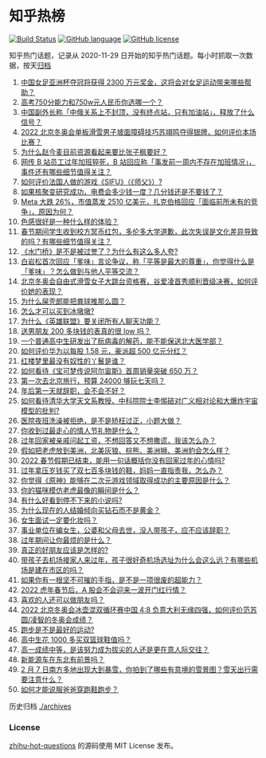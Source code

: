 # 知乎热榜
[![Build Status](https://github.com/ToWeLong/zhihu-hot-questions/workflows/CI/badge.svg)](https://github.com/ToWeLong/zhihu-hot-questions/actions)
[![GitHub language](https://img.shields.io/badge/language-golang-orange.svg)](https://golang.org/)
[![GitHub license](https://img.shields.io/github/license/ToWeLong/zhihu-hot-questions)](https://github.com/ToWeLong/zhihu-hot-questions/blob/main/LICENSE)

知乎热门话题，记录从 2020-11-29 日开始的知乎热门话题。每小时抓取一次数据，按天[归档](./archives)

<!-- BEGIN -->

1. [中国女足亚洲杯夺冠将获得 2300 万元奖金，这将会对女足运动带来哪些帮助？](https://www.zhihu.com/question/515081138)
1. [高考750分能力和750w元人民币你选哪一个？](https://www.zhihu.com/question/435438184)
1. [中国副外长称「中俄关系上不封顶，没有终点站，只有加油站」，释放了什么信号？](https://www.zhihu.com/question/514901998)
1. [2022 北京冬奥会单板滑雪男子坡面障碍技巧苏翊鸣夺得银牌，如何评价本场比赛？](https://www.zhihu.com/question/515162903)
1. [为什么赵今麦目前资源看起来要比张子枫要好？](https://www.zhihu.com/question/416545599)
1. [网传 B 站员工过年加班猝死，B 站回应称「事发前一周内不存在加班情况」，事件还有哪些细节值得关注？](https://www.zhihu.com/question/515158149)
1. [如何评价法国人做的游戏《SIFU》（《师父》）?](https://www.zhihu.com/question/447423013)
1. [如果核聚变研究成功，电费会多少钱一度？几分钱还是不要钱了？](https://www.zhihu.com/question/514475583)
1. [Meta 大跌 26%，市值蒸发 2510 亿美元，扎克伯格回应「面临前所未有的竞争」，原因为何？](https://www.zhihu.com/question/514699514)
1. [色感很好是一种什么样的体验？](https://www.zhihu.com/question/62347737)
1. [春节期间学生收到校方冥币红包，多伦多大学道歉，此次失误是文化差异导致的吗？有哪些细节值得关注？](https://www.zhihu.com/question/515144569)
1. [《水门桥》是不是被过誉了？为什么有这么多人夸?](https://www.zhihu.com/question/514510829)
1. [白岩松首次回应「爹味」言论争议，称「平等是最大的尊重」，你觉得什么是「爹味」？怎么做到与他人平等交流？](https://www.zhihu.com/question/510223842)
1. [北京冬奥会自由式滑雪女子大跳台资格赛，谷爱凌首秀顺利晋级决赛，如何评价她的表现？](https://www.zhihu.com/question/515141777)
1. [为什么屎壳郎能把粪球推那么圆？](https://www.zhihu.com/question/514694982)
1. [怎么才可以买到冰墩墩?](https://www.zhihu.com/question/514604507)
1. [为什么《英雄联盟》要关闭所有人聊天功能？](https://www.zhihu.com/question/513746870)
1. [送男朋友 200 多块钱的表真的很 low 吗？](https://www.zhihu.com/question/514247907)
1. [一个普通高中生研发出了朊病毒的解药，能不能保送北大医学部？](https://www.zhihu.com/question/514835531)
1. [如何评价华为以每股 1.58 元，豪派超 500 亿元分红？](https://www.zhihu.com/question/515155504)
1. [红楼梦里最没有奴性的丫鬟是谁？](https://www.zhihu.com/question/514005910)
1. [如何看待《宝可梦传说阿尔宙斯》首周销量突破 650 万？](https://www.zhihu.com/question/514802924)
1. [第一次去北京旅行，预算 24000 够玩七天吗？](https://www.zhihu.com/question/510336051)
1. [年后第一天就辞职，会不会不好？](https://www.zhihu.com/question/514734209)
1. [如何看待清华大学天文系教授、中科院院士李惕碚对广义相对论和大爆炸宇宙模型的批判?](https://www.zhihu.com/question/514832284)
1. [医院夜班洗澡被拒绝，是不是矫枉过正，小题大做？](https://www.zhihu.com/question/514151678)
1. [你收到过最走心的情人节礼物是什么？](https://www.zhihu.com/question/369643058)
1. [过年回家被亲戚问起工资，不想回答又不想撒谎，我该怎么办？](https://www.zhihu.com/question/512738569)
1. [假如把老虎放到美洲，北美灰狼、棕熊、美洲狮、美洲豹会怎么样？](https://www.zhihu.com/question/513468971)
1. [2022 春节假期已结束，能用一句话概括你没有回家过年的心情吗?](https://www.zhihu.com/question/511417223)
1. [过年拿压岁钱买了双七百多块钱的鞋，妈妈一直指责我，怎么办？](https://www.zhihu.com/question/514739706)
1. [你觉得《原神》能够在二次元游戏领域取得成功的主要原因是什么？](https://www.zhihu.com/question/514341665)
1. [你的猫咪模仿老虎最像的瞬间是什么？](https://www.zhihu.com/question/513448750)
1. [有什么好看到停不下来的小说吗?](https://www.zhihu.com/question/440502581)
1. [为什么现在的人结婚倾向买钻石而不是黄金？](https://www.zhihu.com/question/514583013)
1. [女生面试一定要化妆吗？](https://www.zhihu.com/question/510447585)
1. [事业单位在编女生，公婆和父母去世，没人带孩子，应不应该辞职？](https://www.zhihu.com/question/514725117)
1. [过年期间让你最烦的是什么？](https://www.zhihu.com/question/267384964)
1. [真正的好朋友应该是怎样的?](https://www.zhihu.com/question/277116821)
1. [带孩子去机场接家人来过年，孩子很好奇机场选址为什么会这么远？有哪些机场是建在市区的吗？](https://www.zhihu.com/question/513646922)
1. [如果你有一根坚不可摧的手指，是不是一项很废的超能力？](https://www.zhihu.com/question/514294047)
1. [2022 虎年春节后，A 股会不会迎来一波开门红行情？](https://www.zhihu.com/question/513881794)
1. [喜欢的人还可以做朋友吗？](https://www.zhihu.com/question/514792829)
1. [2022 北京冬奥会冰壶混双循环赛中国 4:8 负意大利无缘四强，如何评价范苏圆/凌智的冬奥会成绩？](https://www.zhihu.com/question/515012235)
1. [跑步是不是最好的运动?](https://www.zhihu.com/question/514852510)
1. [高中生花 1000 多买双篮球鞋值吗？](https://www.zhihu.com/question/514557141)
1. [高一成绩中等，是该努力成为拔尖的人还是更在意人际交往？](https://www.zhihu.com/question/515051627)
1. [新能源车在东北有前景吗？](https://www.zhihu.com/question/513507724)
1. [2 月 7 日南方多地出现大到暴雪，你拍到了哪些有意境的雪景图？雪天出行需要注意什么？](https://www.zhihu.com/question/515140417)
1. [如何才能说服爸爸穿跑鞋跑步？](https://www.zhihu.com/question/514191934)

<!-- END -->

历史归档 [./archives](./archives)


### License
[zhihu-hot-questions](https://github.com/towelong/zhihu-hot-questions) 的源码使用 MIT License 发布。